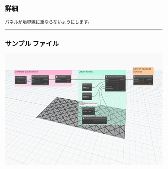 ## 詳細
パネルが境界線に重ならないようにします。
___
## サンプル ファイル

![PanelSurfaceBoundaryCondition.Remove](./Autodesk.DesignScript.Geometry.PanelSurfaceBoundaryCondition.Remove_img.jpg)
